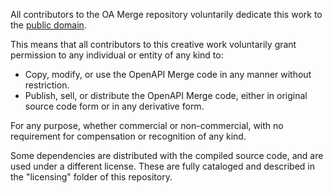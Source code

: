 All contributors to the OA Merge repository voluntarily dedicate this work to
the [public domain](http://en.wikipedia.org/wiki/Public_Domain).

This means that all contributors to this creative work voluntarily grant permission to any
individual or entity of any kind to:

- Copy, modify, or use the OpenAPI Merge code in any manner without restriction.
- Publish, sell, or distribute the OpenAPI Merge code, either in original source
  code form or in any derivative form.

For any purpose, whether commercial or non-commercial, with no requirement for
compensation or recognition of any kind.

Some dependencies are distributed with the compiled source code, and are used under
a different license. These are fully cataloged and described in the "licensing" folder
of this repository.
